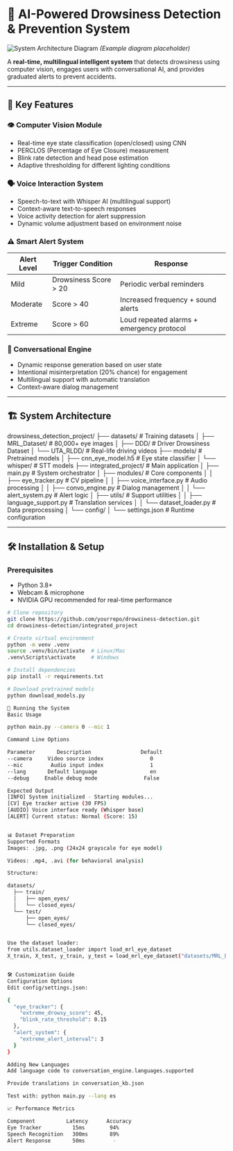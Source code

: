 # 🚗 AI-Powered Drowsiness Detection & Prevention System

![System Architecture Diagram](docs/system_architecture.png) *(Example diagram placeholder)*

A **real-time, multilingual intelligent system** that detects drowsiness using computer vision, engages users with conversational AI, and provides graduated alerts to prevent accidents.

---

## 🌟 Key Features

### 👁️ Computer Vision Module
- Real-time eye state classification (open/closed) using CNN
- PERCLOS (Percentage of Eye Closure) measurement
- Blink rate detection and head pose estimation
- Adaptive thresholding for different lighting conditions

### 🗣️ Voice Interaction System
- Speech-to-text with Whisper AI (multilingual support)
- Context-aware text-to-speech responses
- Voice activity detection for alert suppression
- Dynamic volume adjustment based on environment noise

### ⚠️ Smart Alert System
| Alert Level | Trigger Condition | Response |
|-------------|-------------------|----------|
| Mild | Drowsiness Score > 20 | Periodic verbal reminders |
| Moderate | Score > 40 | Increased frequency + sound alerts |
| Extreme | Score > 60 | Loud repeated alarms + emergency protocol |

### 🧠 Conversational Engine
- Dynamic response generation based on user state
- Intentional misinterpretation (20% chance) for engagement
- Multilingual support with automatic translation
- Context-aware dialog management

---

## 🏗️ System Architecture
drowsiness_detection_project/
├── datasets/ # Training datasets
│ ├── MRL_Dataset/ # 80,000+ eye images
│ ├── DDD/ # Driver Drowsiness Dataset
│ └── UTA_RLDD/ # Real-life driving videos
├── models/ # Pretrained models
│ ├── cnn_eye_model.h5 # Eye state classifier
│ └── whisper/ # STT models
├── integrated_project/ # Main application
│ ├── main.py # System orchestrator
│ ├── modules/ # Core components
│ │ ├── eye_tracker.py # CV pipeline
│ │ ├── voice_interface.py # Audio processing
│ │ ├── convo_engine.py # Dialog management
│ │ └── alert_system.py # Alert logic
│ ├── utils/ # Support utilities
│ │ ├── language_support.py # Translation services
│ │ └── dataset_loader.py # Data preprocessing
│ └── config/
│ └── settings.json # Runtime configuration



---

## 🛠️ Installation & Setup

### Prerequisites
- Python 3.8+
- Webcam & microphone
- NVIDIA GPU recommended for real-time performance

```bash
# Clone repository
git clone https://github.com/yourrepo/drowsiness-detection.git
cd drowsiness-detection/integrated_project

# Create virtual environment
python -m venv .venv
source .venv/bin/activate  # Linux/Mac
.venv\Scripts\activate     # Windows

# Install dependencies
pip install -r requirements.txt

# Download pretrained models
python download_models.py

🚦 Running the System
Basic Usage

python main.py --camera 0 --mic 1

Command Line Options

Parameter	    Description	               Default
--camera	 Video source index	              0
--mic	      Audio input index	              1
--lang	     Default language	              en
--debug  	Enable debug mode	            False

Expected Output
[INFO] System initialized - Starting modules...
[CV] Eye tracker active (30 FPS)
[AUDIO] Voice interface ready (Whisper base)
[ALERT] Current status: Normal (Score: 15)


📊 Dataset Preparation
Supported Formats
Images: .jpg, .png (24x24 grayscale for eye model)

Videos: .mp4, .avi (for behavioral analysis)

Structure:

datasets/
  ├── train/
  │   ├── open_eyes/
  │   └── closed_eyes/
  └── test/
      ├── open_eyes/
      └── closed_eyes/


Use the dataset loader:
from utils.dataset_loader import load_mrl_eye_dataset
X_train, X_test, y_train, y_test = load_mrl_eye_dataset("datasets/MRL_Dataset")


🛠️ Customization Guide
Configuration Options
Edit config/settings.json:

{
  "eye_tracker": {
    "extreme_drowsy_score": 45,
    "blink_rate_threshold": 0.15
  },
  "alert_system": {
    "extreme_alert_interval": 3
  }
}

Adding New Languages
Add language code to conversation_engine.languages.supported

Provide translations in conversation_kb.json

Test with: python main.py --lang es

📈 Performance Metrics

Component	       Latency   	Accuracy
Eye Tracker	         15ms	     94%
Speech Recognition	 300ms	     89%
Alert Response	     50ms	      -

